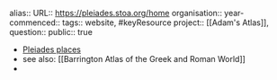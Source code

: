 alias::
URL:: https://pleiades.stoa.org/home
organisation::
year-commenced::
tags:: website, #keyResource 
project:: [[Adam's Atlas]], 
question::
public:: true

- [Pleiades places](https://pleiades.stoa.org/home)
- see also: [[Barrington Atlas of the Greek and Roman World]]
-